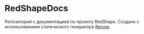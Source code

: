 # RedShapeDocs
 
Репозиторий с документацией по проекту RedShape. Создано с использованием статического генератора [Retype](https://github.com/retypeapp/retype).